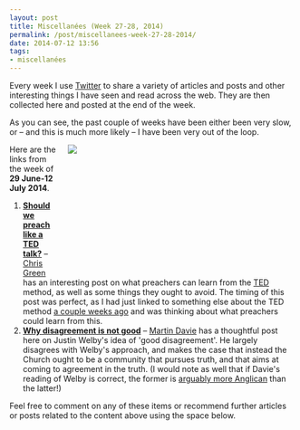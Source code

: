 ```yaml
---
layout: post
title: Miscellanées (Week 27-28, 2014)
permalink: /post/miscellanees-week-27-28-2014/
date: 2014-07-12 13:56
tags:
- miscellanées
---
```

Every week I use <a href="http://twitter.com/jakebelder">Twitter</a> to share a variety of articles and posts and other interesting things I have seen and read across the web. They are then collected here and posted at the end of the week.

As you can see, the past couple of weeks have been either been very slow, or – and this is much more likely – I have been very out of the loop.

<div style="float: right; margin: 0px 1px 0px 20px; width: 400px; height: 231px;"><img src="https://dl.dropboxusercontent.com/u/3897986/Jake%20Blog%20Images/Bono-Ted.jpg"></div>

Here are the links from the week of <strong>29 June-12 July 2014</strong>.

<ol>
<li><strong><a href="http://bit.ly/1pSM0DI">Should we preach like a TED talk?</a></strong> – <a href="http://twitter.com/Greenfarmhouse">Chris Green</a> has an interesting post on what preachers can learn from the <a href="http://www.ted.com">TED</a> method, as well as some things they ought to avoid. The timing of this post was perfect, as I had just linked to something else about the TED method <a href="http://blog.jakebelder.com/post/miscellanees-week-26-2014">a couple weeks ago</a> and was thinking about what preachers could learn from this.</li>

<li><strong><a href="http://bit.ly/1kcaLHm">Why disagreement is not good</a></strong> – <a href="http://twitter.com/MartinBDavie">Martin Davie</a> has a thoughtful post here on Justin Welby's idea of 'good disagreement'. He largely disagrees with Welby's approach, and makes the case that instead the Church ought to be a community that pursues truth, and that aims at coming to agreement in the truth. (I would note as well that if Davie's reading of Welby is correct, the former is <a href="http://blog.jakebelder.com/post/why-anglicanism-makes-room-for-theological-exploration">arguably more Anglican</a> than the latter!)</li>
</ol>

Feel free to comment on any of these items or recommend further articles or posts related to the content above using the space below.
